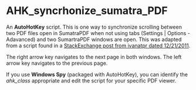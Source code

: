 # AHK_syncrhonize_sumatra_PDF

An **AutoHotKey** script. This is one way to synchronize scrolling between two PDF files open in SumatraPDF when not using tabs (Settings | Options - Adavanced) and two SumartraPDF windows are open. This was adapted from a script found in a [StackExchange post from ivanatpr dated 12/21/2011](https://superuser.com/questions/46123/how-to-compare-the-differences-between-two-pdf-files-on-windows).

The right arrow key navigates to the next page in both windows.  The left arrow key navigates to the previous page. 

If you use **Windows Spy** (packaged with AutoHotKey), you can identify the _ahk_class_ appropriate and edit the script for your specific PDF viewer.  
